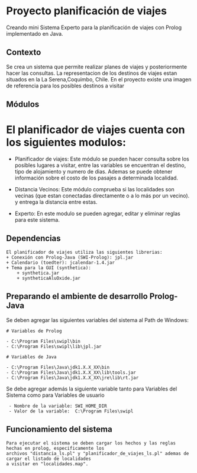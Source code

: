 Proyecto planificación de viajes
================================

Creando mini Sistema Experto para la planificación de viajes con Prolog implementado en Java.

## Contexto

Se crea un sistema que permite realizar planes de viajes y posteriormente hacer las consultas.
La representacion de los destinos de viajes estan situados en la La Serena,Coquimbo, Chile.
En el proyecto existe una imagen de referencia para los posibles destinos a visitar

## Módulos
	
# El planificador de viajes cuenta con los siguientes modulos:
- Planificador de viajes: Este módulo se pueden hacer consulta sobre los posibles lugares a visitar, entre
						  las variables se encuentran el destino, tipo de alojamiento y numero de dias. 
						  Ademas se puede obtener información sobre el costo de los pasajes a determinada
						  localidad.
							
- Distancia Vecinos: Este módulo comprueba si las localidades son vecinas (que estan conectadas directamente
					 o a lo más por un vecino). y entrega la distancia entre estas.
- Experto: En este modulo se pueden agregar, editar y eliminar reglas para este sistema. 

## Dependencias

	El planificador de viajes utiliza las siguientes librerias:
	+ Conexión con Prolog-Java (SWI-Prolog): jpl.jar
	+ Calendario (toedter): jcalendar-1.4.jar
	+ Tema para la GUI (synthetica):  
		+ synthetica.jar 
		+ syntheticaAluOxide.jar 

## Preparando el ambiente de desarrollo Prolog-Java

Se deben agregar las siguientes variables del sistema al Path de Windows:

	# Variables de Prolog

	- C:\Program Files\swipl\bin
	- C:\Program Files\swipl\lib\jpl.jar

	# Variables de Java

	- C:\Program Files\Java\jdk1.X.X_XX\bin
	- C:\Program Files\Java\jdk1.X.X_XX\lib\tools.jar
	- C:\Program Files\Java\jdk1.X.X_XX\jre\lib\rt.jar


Se debe agregar además la siguiente variable tanto para Variables del Sistema como para Variables de usuario

	 - Nombre de la variable: SWI_HOME_DIR
	 - Valor de la variable:  C:\Program Files\swipl
	 
## Funcionamiento del sistema

	Para ejecutar el sistema se deben cargar los hechos y las reglas hechas en prolog, especificamente los
	archivos "distancia_ls.pl" y "planificador_de_viajes_ls.pl" ademas de cargar el listado de localidades 
	a visitar en "localidades.map".